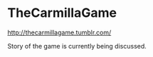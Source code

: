 # TheCarmillaGame
http://thecarmillagame.tumblr.com/



Story of the game is currently being discussed.